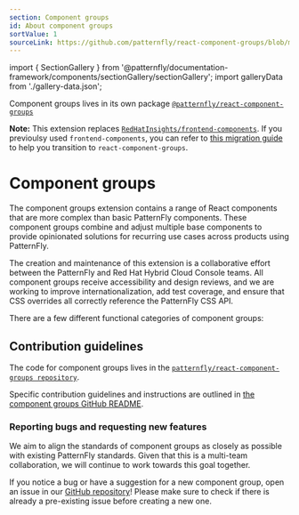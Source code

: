 ```yaml
---
section: Component groups
id: About component groups
sortValue: 1
sourceLink: https://github.com/patternfly/react-component-groups/blob/main/packages/module/patternfly-docs/content/extensions/component-groups/about-component-groups.md
--- 
```

import { SectionGallery } from '@patternfly/documentation-framework/components/sectionGallery/sectionGallery';
import galleryData from './gallery-data.json';

Component groups lives in its own package [`@patternfly/react-component-groups`](https://www.npmjs.com/package/@patternfly/react-component-groups) 

**Note:** This extension replaces [`RedHatInsights/frontend-components`](https://github.com/RedHatInsights/frontend-components). If you previoulsy used `frontend-components`, you can refer to [this migration guide](https://github.com/patternfly/react-component-groups/blob/main/migration.md) to help you transition to `react-component-groups`.

# Component groups

The component groups extension contains a range of React components that are more complex than basic PatternFly components. These component groups combine and adjust multiple base components to provide opinionated solutions for recurring use cases across products using PatternFly.

The creation and maintenance of this extension is a collaborative effort between the PatternFly and Red Hat Hybrid Cloud Console teams. All component groups receive accessibility and design reviews, and we are working to improve internationalization, add test coverage, and ensure that CSS overrides all correctly reference the PatternFly CSS API.

There are a few different functional categories of component groups:

<SectionGallery
  section="Component groups"
  galleryItemsData={galleryData}
  placeholderText="Search component groups by name"
  includeSubsections={true}
  hasGridText={true}
  isFullWidth={false}
/>

## Contribution guidelines

The code for component groups lives in the [`patternfly/react-component-groups repository`](https://github.com/patternfly/react-component-groups).

Specific contribution guidelines and instructions are outlined in [the component groups GitHub README](https://github.com/patternfly/react-component-groups#readme).

### Reporting bugs and requesting new features

We aim to align the standards of component groups as closely as possible with existing PatternFly standards. Given that this is a multi-team collaboration, we will continue to work towards this goal together.

If you notice a bug or have a suggestion for a new component group, open an issue in our [GitHub repository](https://github.com/patternfly/react-component-groups/issues)! Please make sure to check if there is already a pre-existing issue before creating a new one. 
